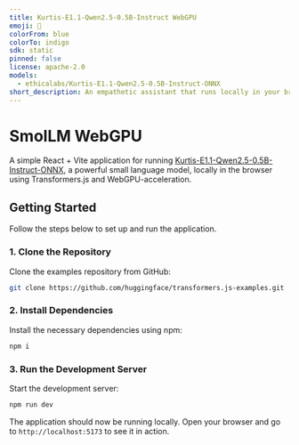 ```yaml
---
title: Kurtis-E1.1-Qwen2.5-0.5B-Instruct WebGPU
emoji: 🤏
colorFrom: blue
colorTo: indigo
sdk: static
pinned: false
license: apache-2.0
models:
  - ethicalabs/Kurtis-E1.1-Qwen2.5-0.5B-Instruct-ONNX
short_description: An empathetic assistant that runs locally in your browser
---
```


# SmolLM WebGPU

A simple React + Vite application for running [Kurtis-E1.1-Qwen2.5-0.5B-Instruct-ONNX](https://huggingface.co/ethicalabs/Kurtis-E1.1-Qwen2.5-0.5B-Instruct-ONNX), a powerful small language model, locally in the browser using Transformers.js and WebGPU-acceleration.

## Getting Started

Follow the steps below to set up and run the application.

### 1. Clone the Repository

Clone the examples repository from GitHub:

```sh
git clone https://github.com/huggingface/transformers.js-examples.git
```

### 2. Install Dependencies

Install the necessary dependencies using npm:

```sh
npm i
```

### 3. Run the Development Server

Start the development server:

```sh
npm run dev
```

The application should now be running locally. Open your browser and go to `http://localhost:5173` to see it in action.
